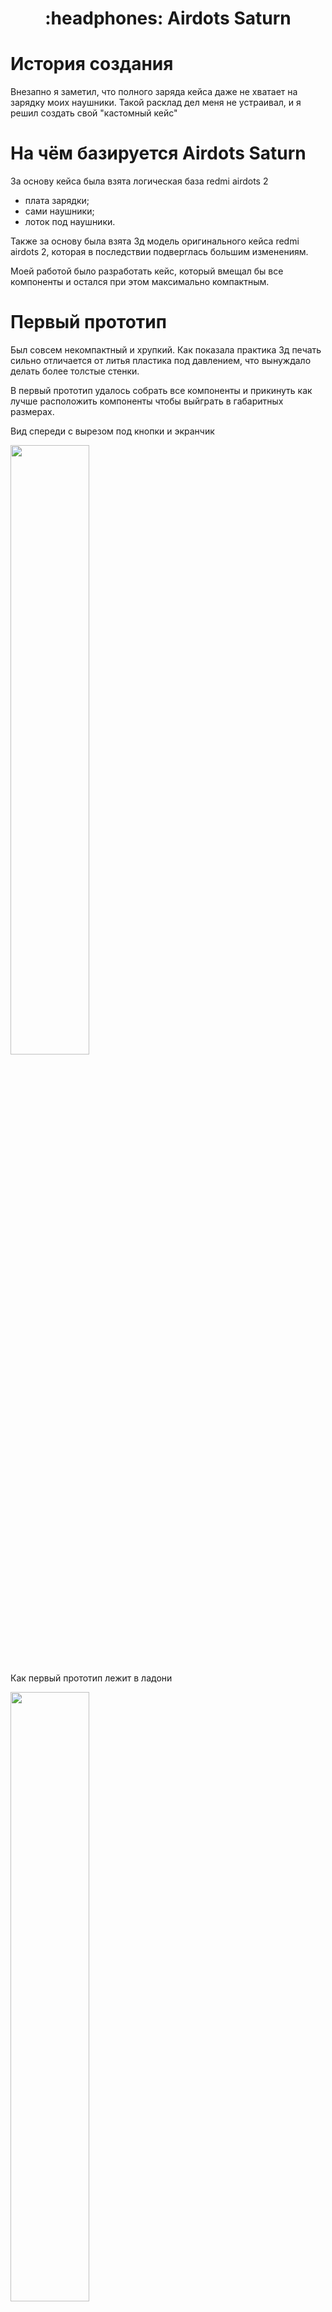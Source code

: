 <h1 align="center">
	:headphones: Airdots Saturn
</h1>

# История создания

Внезапно я заметил, что полного заряда кейса даже не хватает на зарядку моих наушники.
Такой расклад дел меня не устраивал, и я решил создать свой "кастомный кейс" 


# На чём базируется Airdots Saturn

За основу кейса была взята логическая база redmi airdots 2
- плата зарядки;
- сами наушники;
- лоток под наушники.

Также за основу была взята 3д модель оригинального кейса redmi airdots 2, которая в последствии подверглась большим изменениям.

Моей работой было разработать кейс, который вмещал бы все компоненты и остался при этом максимально компактным.


# Первый прототип

Был совсем некомпактный и хрупкий.
Как показала практика 3д печать сильно отличается от литья пластика под давлением, что вынуждало делать более толстые стенки.

В первый прототип удалось собрать все компоненты и прикинуть как лучше расположить компоненты чтобы выйграть в габаритных размерах.

Вид спереди с вырезом под кнопки и экранчик

<img src="https://github.com/vtheobal/Airdots-Saturn/blob/main/images/1%20prototype_1.jpg" width=50% height=50%>

Как первый прототип лежит в ладони

<img src="/images/1 prototype_2.jpg" width=50% height=50%>


# Второй прототип

Другая компоновка компонентов позволила нам выйграть 2 сантиметра высоты кейса за счёт поперечного расположения аккумулятор и переноса кнопки на заднюю часть корпуса. 

Также из основной модели были убраны рёбра жёсткости - вместо них была увеличена толщина стенок.

Прилагаются фото

Кейс с работающим экранчиком

<img src="/images/2 prototype_1.jpg" width=50% height=50%>

Как второй прототип лежит в ладони

<img src="/images/2 prototype_2.jpg" width=50% height=50%>

Вид кейса сзади

<img src="/images/2 prototype_3.jpg" width=50% height=50%>


# Финальный прототип / Третий прототип

Сразу скажу что второй прототип меня более чем устраивает и печатать третий у меня нет желания. 

Но третий прототип выбирается в себя все тонкости сборки из предыдущих прототипов.

Разумеется все модели будут приложены к проекту чтобы вы могли распечатать их на 3д принтере и внести свои корректировки в 3д модель для компаса.

Вот так выглядит 3д прототип финального версии с крышкой

<img src="/images/3_prototype_1.png" width=50% height=50%>

Без крышки

<img src="/images/3_prototype_2.png" width=50% height=50%>

Без крышки сзади

<img src="/images/3_prototype_3.png" width=50% height=50%>

# Сборка

Для сборки всей начинки вам понадобится 
- паяльник с проводками;
- горячий силикон (в простонародье термосопли);
- шуруповёрт со сверлом на 4мм для точной подгонки штифта.

P.s. Я буду очень благодарен за обратную связь. Если у вас есть какие-либо пожелания по компоновке или есть идеи по улучшению кейса, то пишите мне в Telegramm))
